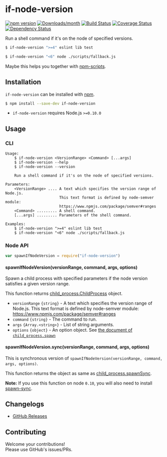 # if-node-version

[![npm version](https://img.shields.io/npm/v/if-node-version.svg)](https://www.npmjs.com/package/if-node-version)
[![Downloads/month](https://img.shields.io/npm/dm/if-node-version.svg)](http://www.npmtrends.com/if-node-version)
[![Build Status](https://travis-ci.org/mysticatea/if-node-version.svg?branch=master)](https://travis-ci.org/mysticatea/if-node-version)
[![Coverage Status](https://coveralls.io/repos/mysticatea/if-node-version/badge.svg?branch=master&service=github)](https://coveralls.io/github/mysticatea/if-node-version?branch=master)
[![Dependency Status](https://david-dm.org/mysticatea/if-node-version.svg)](https://david-dm.org/mysticatea/if-node-version)

Run a shell command if it's on the node of specified versions.

```bash
$ if-node-version ">=4" eslint lib test
```

```bash
$ if-node-version "<6" node ./scripts/fallback.js
```

Maybe this helps you together with [npm-scripts].

## Installation

`if-node-version` can be installed with [npm].

```bash
$ npm install --save-dev if-node-version
```

- `if-node-version` requires Node.js `>=0.10.0`

## Usage

### CLI

```
Usage:
    $ if-node-version <VersionRange> <Command> [...args]
    $ if-node-version --help
    $ if-node-version --version

    Run a shell command if it's on the node of specified versions.

Parameters:
    <VersionRange> .... A text which specifies the version range of Node.js.
                        This text format is defined by node-semver module:
                        https://www.npmjs.com/package/semver#ranges
    <Command> ......... A shell command.
    [...args] ......... Parameters of the shell command.

Examples:
    $ if-node-version ">=4" eslint lib test
    $ if-node-version "<6" node ./scripts/fallback.js
```

### Node API

```js
var spawnIfNodeVersion = require("if-node-version")
```

#### spawnIfNodeVersion(versionRange, command, args, options)

Spawn a child process with specified parameters if the node version satisfies a given version range.

This function returns [child_process.ChildProcess] object.

- `versionRange` `{string}` - A text which specifies the version range of Node.js. This text format is defined by node-semver module: https://www.npmjs.com/package/semver#ranges
- `command` `{string}` - The command to run.
- `args` `{Array.<string>}` - List of string arguments.
- `options` `{object}` - An option object. See [the document of `child_process.spawn`]

#### spawnIfNodeVersion.sync(versionRange, command, args, options)

This is synchronous version of `spawnIfNodeVersion(versionRange, command, args, options)`.

This function returns the object as same as [child_process.spawnSync].

**Note:** If you use this function on node `0.10`, you will also need to install [spawn-sync].

## Changelogs

- [GitHub Releases]

## Contributing

Welcome your contributions!<br>
Please use GitHub's issues/PRs.


[npm]: https://www.npmjs.com/
[npm-scripts]: https://docs.npmjs.com/misc/scripts
[child_process.ChildProcess]: https://nodejs.org/api/child_process.html#child_process_class_childprocess
[the document of `child_process.spawn`]: https://nodejs.org/api/child_process.html#child_process_child_process_spawn_command_args_options
[child_process.spawnSync]: https://nodejs.org/api/child_process.html#child_process_child_process_spawnsync_command_args_options
[spawn-sync]: https://www.npmjs.com/package/spawn-sync
[GitHub Releases]: https://github.com/mysticatea/if-node-version/releases
